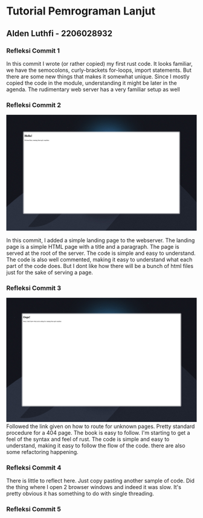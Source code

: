 # Tutorial Pemrograman Lanjut
## Alden Luthfi - 2206028932

### Refleksi Commit 1
In this commit I wrote (or rather copied) my first rust code. It looks familiar, we have the semocolons, curly-brackets for-loops, import statements. But there are some new things that makes it somewhat unique. Since I mostly copied the code in the module, understanding it might be later in the agenda. The rudimentary web server has a very familiar setup as well

### Refleksi Commit 2
![Commit 2 screen capture](/assets/images/commit2.jpeg)

In this commit, I added a simple landing page to the webserver. The landing page is a simple HTML page with a title and a paragraph. The page is served at the root of the server. The code is simple and easy to understand. The code is also well commented, making it easy to understand what each part of the code does. But I dont like how there will be a bunch of html files just for the sake of serving a page.

### Refleksi Commit 3
![Commit 3 screen capture](/assets/images/commit3.jpeg)
Followed the link given on how to route for unknown pages. Pretty standard procedure for a 404 page. The book is easy to follow. I'm starting to get a feel of the syntax and feel of rust. The code is simple and easy to understand, making it easy to follow the flow of the code. there are also some refactoring happening.

### Refleksi Commit 4
There is little to reflect here. Just copy pasting another sample of code. Did the thing where I open 2 browser windows and indeed it was slow. It's pretty obvious it has something to do with single threading.

### Refleksi Commit 5

